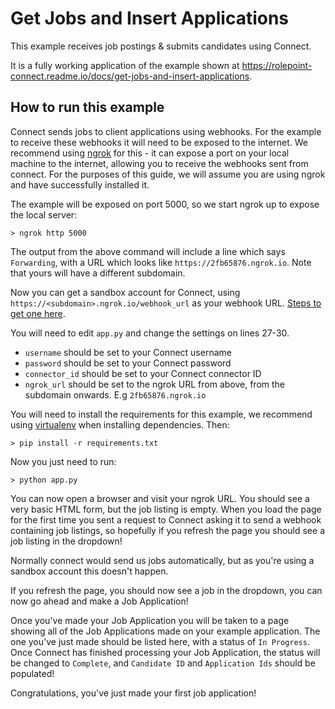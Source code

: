 # Get Jobs and Insert Applications

This example receives job postings & submits candidates using Connect.

It is a fully working application of the example shown at
https://rolepoint-connect.readme.io/docs/get-jobs-and-insert-applications.

## How to run this example

Connect sends jobs to client applications using webhooks. For the example to
receive these webhooks it will need to be exposed to the internet. We recommend
using [ngrok](https://ngrok.com) for this - it can expose a port on your local
machine to the internet, allowing you to receive the webhooks sent from connect.
For the purposes of this guide, we will assume you are using ngrok and have
successfully installed it.

The example will be exposed on port 5000, so we start ngrok up to expose the
local server:

    > ngrok http 5000

The output from the above command will include a line which says `Forwarding`,
with a URL which looks like `https://2fb65876.ngrok.io`. Note that yours will
have a different subdomain.

Now you can get a sandbox account for Connect, using
`https://<subdomain>.ngrok.io/webhook_url` as your webhook URL.
[Steps to get one here](https://rolepoint-connect.readme.io/docs/sandbox-connector).

You will need to edit `app.py` and change the settings on lines 27-30. 

- `username` should be set to your Connect username
- `password` should be set to your Connect password
- `connector_id` should be set to your Connect connector ID
- `ngrok_url` should be set to the ngrok URL from above, from the subdomain
  onwards. E.g `2fb65876.ngrok.io`

You will need to install the requirements for this example, we recommend using
[virtualenv](http://virtualenv.readthedocs.org/en/latest/) when installing
dependencies. Then:

    > pip install -r requirements.txt

Now you just need to run:

    > python app.py

You can now open a browser and visit your ngrok URL. You should see a very basic
HTML form, but the job listing is empty. When you load the page for the first
time you sent a request to Connect asking it to send a webhook containing job
listings, so hopefully if you refresh the page you should see a job listing in
the dropdown!

Normally connect would send us jobs automatically, but as you're using a sandbox
account this doesn't happen.

If you refresh the page, you should now see a job in the dropdown, you can now
go ahead and make a Job Application!

Once you've made your Job Application you will be taken to a page showing all of
the Job Applications made on your example application. The one you've just made
should be listed here, with a status of `In Progress`. Once Connect has finished
processing your Job Application, the status will be changed to `Complete`, and
`Candidate ID` and `Application Ids` should be populated!

Congratulations, you've just made your first job application!
